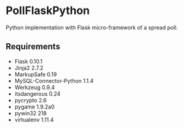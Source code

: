 PollFlaskPython
===============

Python implementation with Flask micro-framework of a spread poll.

## Requirements

* Flask 0.10.1
* Jinja2 2.7.2
* MarkupSafe 0.19
* MySQL-Connector-Python 1.1.4
* Werkzeug 0.9.4
* itsdangerous 0.24
* pycrypto 2.6
* pygame 1.9.2a0
* pywin32 218
* virtualenv 1.11.4
